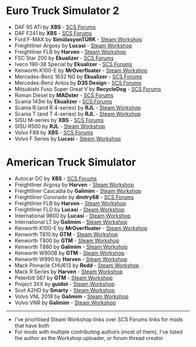 # Euro Truck Simulator 2

* DAF 95 ATi by **XBS** - [SCS Forums](https://forum.scssoft.com/viewtopic.php?f=35&t=268236)
* DAF F241 by **XBS** - [SCS Forums](https://forum.scssoft.com/viewtopic.php?f=35&t=264917)
* Ford F-MAX by **SimülasyonTÜRK** - [Steam Workshop](https://steamcommunity.com/sharedfiles/filedetails/?id=1915802227)
* Freightliner Argosy by **Lucasi** - [Steam Workshop](https://steamcommunity.com/sharedfiles/filedetails/?id=882966056)
* Freightliner FLB by **Harven** - [Steam Workshop](https://steamcommunity.com/sharedfiles/filedetails/?id=867655192)
* FSC Star 200 by **Ekualizer** - [SCS Forums](https://forum.scssoft.com/viewtopic.php?f=35&t=142863)
* Iveco 190-38 Special by **Ekualizer** - [SCS Forums](https://forum.scssoft.com/viewtopic.php?f=35&t=251626)
* Kenworth K100-E by **MrOverfloater** - [Steam Workshop](https://steamcommunity.com/sharedfiles/filedetails/?id=1814887717)
* Mercedes-Benz 1632 NG by **Ekualizer** - [SCS Forums](https://forum.scssoft.com/viewtopic.php?f=35&t=171463)
* Mercedes-Benz Antos by **D3S Design** - [SCS Forums](https://forum.scssoft.com/viewtopic.php?f=35&t=158237)
* Mitsubishi Fuso Super Great V by **RecycleDog** - [SCS Forums](https://forum.scssoft.com/viewtopic.php?f=35&t=246380)
* Roman Diesel by **MADster** - [SCS Forums](https://forum.scssoft.com/viewtopic.php?f=35&t=251801)
* Scania 143m by **Ekualizer** - [SCS Forums](https://forum.scssoft.com/viewtopic.php?f=35&t=187840)
* Scania R (and R 4-series) by **RJL** - [Steam Workshop](https://steamcommunity.com/sharedfiles/filedetails/?id=1233285693)
* Scania T (and T 4-series) by **RJL** - [Steam Workshop](https://steamcommunity.com/sharedfiles/filedetails/?id=1233343065)
* SISU M-series by **XBS** - [SCS Forums](https://forum.scssoft.com/viewtopic.php?f=35&t=257924)
* SISU R500 by **RJL** - [Steam Workshop](https://steamcommunity.com/sharedfiles/filedetails/?id=647637188)
* Volvo F88 by **XBS** - [SCS Forums](https://forum.scssoft.com/viewtopic.php?f=35&t=253258)
* Volvo F Series by **Lucasi** - [Steam Workshop](https://steamcommunity.com/sharedfiles/filedetails/?id=1131584022)

# American Truck Simulator

* Autocar DC by **XBS** - [SCS Forums](https://forum.scssoft.com/viewtopic.php?f=207&t=275163)
* Freightliner Argosy by **Harven** - [Steam Workshop](https://steamcommunity.com/sharedfiles/filedetails/?id=882898189)
* Freightliner Cascadia by **Galimim** - [Steam Workshop](https://steamcommunity.com/sharedfiles/filedetails/?id=1836590955)
* Freightliner Coronado by **dmitry68** - [SCS Forums](https://forum.scssoft.com/viewtopic.php?f=207&t=205243)
* Freightliner FLB by **Harven** - [Steam Workshop](https://steamcommunity.com/sharedfiles/filedetails/?id=867643690)
* Freightliner FLD by **Lucasi** - [Steam Workshop](https://steamcommunity.com/sharedfiles/filedetails/?id=1322705595)
* International 9800 by **Lucasi** - [Steam Workshop](https://steamcommunity.com/sharedfiles/filedetails/?id=1322663266)
* International LT by **Galimim** - [Steam Workshop](https://steamcommunity.com/sharedfiles/filedetails/?id=1832865824)
* Kenworth K100-E by **MrOverfloater** - [Steam Workshop](https://steamcommunity.com/sharedfiles/filedetails/?id=1815959194)
* Kenworth T610 by **GTM** - [Steam Workshop](https://steamcommunity.com/sharedfiles/filedetails/?id=1305493186)
* Kenworth T800 by **GTM** - [Steam Workshop](https://steamcommunity.com/sharedfiles/filedetails/?id=1387205658)
* Kenworth T880 by **Galimim** - [Steam Workshop](https://steamcommunity.com/sharedfiles/filedetails/?id=1896118879)
* Kenworth W900B by **GTM** - [Steam Workshop](https://steamcommunity.com/sharedfiles/filedetails/?id=1378683697)
* Kenworth W990 by **Harven** - [Steam Workshop](https://steamcommunity.com/sharedfiles/filedetails/?id=1781104022)
* Mack Pinnacle CHU613 by **Redd** - [Steam Workshop](https://steamcommunity.com/workshop/filedetails/?id=1943894280)
* Mack R Series by **Harven** - [Steam Workshop](https://steamcommunity.com/sharedfiles/filedetails/?id=1463066263)
* Peterbilt 567 by **GTM** - [Steam Workshop](https://steamcommunity.com/sharedfiles/filedetails/?id=1410475763)
* Project 3XX by **guidot** - [Steam Workshop](https://steamcommunity.com/sharedfiles/filedetails/?id=1835092596)
* Scot A2HD by **Smarty** - [Steam Workshop](https://steamcommunity.com/sharedfiles/filedetails/?id=661658019)
* Volvo VNL 2018 by **Galimim** - [Steam Workshop](https://steamcommunity.com/sharedfiles/filedetails/?id=1832939055)
* Volvo VNR by **Galimim** - [Steam Workshop](https://steamcommunity.com/sharedfiles/filedetails/?id=1833428947)

---

* I've prioritised Steam Workshop links over SCS Forums links for mods that have both
* For mods with multiple contributing authors (most of them), I've listed the author as the Workshop uploader, or forum thread creator
